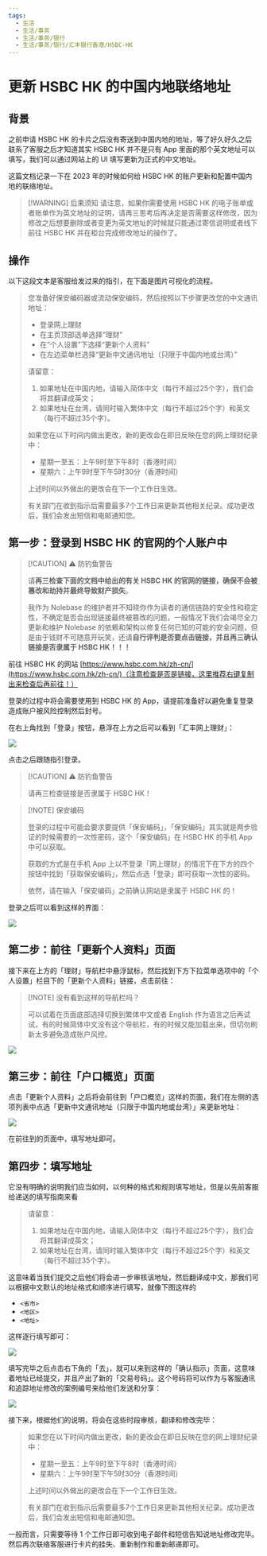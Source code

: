 ```yaml
---
tags:
  - 生活
  - 生活/事务
  - 生活/事务/银行
  - 生活/事务/银行/汇丰银行香港/HSBC-HK
---
```

# 更新 HSBC HK 的中国内地联络地址

## 背景

之前申请 HSBC HK 的卡片之后没有寄送到中国内地的地址，等了好久好久之后联系了客服之后才知道其实 HSBC HK 并不是只有 App 里面的那个英文地址可以填写，我们可以通过网站上的 UI 填写更新为正式的中文地址。

这篇文档记录一下在 2023 年的时候如何给 HSBC HK 的账户更新和配置中国内地的联络地址。

> [!WARNING] 后果须知
> 请注意，如果你需要使用 HSBC HK 的电子账单或者账单作为英文地址的证明，请再三思考后再决定是否需要这样修改，因为修改之后想要删除或者变更为英文地址的时候就只能通过寄信说明或者线下前往 HSBC HK 并在柜台完成修改地址的操作了。

## 操作

以下这段文本是客服给发过来的指引，在下面是图片可视化的流程。

> 您准备好保安编码器或流动保安编码，然后按照以下步骤更改您的中文通讯地址：
>
> - 登录网上理财
> - 在主页顶部选单选择“理财”
> - 在“个人设置”下选择“更新个人资料”
> - 在左边菜单栏选择“更新中文通讯地址（只限于中国内地或台湾）”
>
> 请留意：
>
> 1. 如果地址在中国内地，请输入简体中文（每行不超过25个字），我们会将其翻译成英文；
> 2. 如果地址在台湾，请同时输入繁体中文（每行不超过25个字）和英文（每行不超过35个字）。
>
> 如果您在以下时间内做出更改，新的更改会在即日反映在您的网上理财纪录中：
>
> - 星期一至五：上午9时至下午8时（香港时间）
> - 星期六：上午9时至下午5时30分（香港时间）
>
> 上述时间以外做出的更改会在下一个工作日生效。
>
> 有关部门在收到指示后需要最多7个工作日来更新其他相关纪录。成功更改后，我们会发出短信和电邮通知您。

## 第一步：登录到 HSBC HK 的官网的个人账户中

> [!CAUTION] ⚠️ 防钓鱼警告
>
> 请**再三检查下面的文档中给出的有关 HSBC HK 的官网的链接，确保不会被篡改和劫持并最终导致财产损失**。
>
> 我作为 Nolebase 的维护者并不知晓你作为读者的通信链路的安全性和稳定性，不确定是否会出现链接最终被篡改的问题，一般情况下我们会竭尽全力更新和维护 Nolebase 的依赖和架构以修复任何已知的可能的安全问题，但是由于钱财不可随意开玩笑，还请**自行评判是否要点击链接，并且再三确认链接是否隶属于 HSBC HK！！！**

前往 HSBC HK 的网站 [https://www.hsbc.com.hk/zh-cn/](https://www.hsbc.com.hk/zh-cn/)（注意检查是否是链接，这里推荐右键复制出来检查后再前往！）

登录的过程中将会需要使用到 HSBC HK 的 App，请提前准备好以避免重复登录造成账户被风险控制然后封号。

在右上角找到「登录」按钮，悬浮在上方之后可以看到「汇丰网上理财」：

![](./assets/how-to-update-to-china-mainland-address-of-hsbc-hk-6.png)

点击之后跟随指引登录。

> [!CAUTION] ⚠️ 防钓鱼警告
>
> 请再三检查链接是否隶属于 HSBC HK！

> [!NOTE] 保安编码
>
> 登录的过程中可能会要求要提供「保安编码」，「保安编码」其实就是两步验证的时候需要的一次性密码，这个「保安编码」在 HSBC HK 的手机 App 中可以获取。
>
> 获取的方式是在手机 App 上以不登录「网上理财」的情况下在下方的四个按钮中找到「获取保安编码」，然后点选「登录」即可获取一次性的密码。
>
> 依然，请在输入「保安编码」之前确认网站是隶属于 HSBC HK 的！

登录之后可以看到这样的界面：

![](./assets/how-to-update-to-china-mainland-address-of-hsbc-hk-1.png)

## 第二步：前往「更新个人资料」页面

接下来在上方的「理财」导航栏中悬浮鼠标，然后找到下方下拉菜单选项中的「个人设置」栏目下的「更新个人资料」链接，点击前往：

> [!NOTE] 没有看到这样的导航栏吗？
>
> 可以试着在页面底部选择切换到繁体中文或者 English 作为语言之后再试试，有的时候简体中文没有这个导航栏，有的时候又能加载出来，但切勿刷新太多避免造成账户风控。

![](./assets/how-to-update-to-china-mainland-address-of-hsbc-hk-2.png)

## 第三步：前往「户口概览」页面

点击「更新个人资料」之后将会前往到「户口概览」这样的页面，我们在左侧的选项列表中点选「更新中文通讯地址（只限于中国内地或台湾）」来更新地址：

![](./assets/how-to-update-to-china-mainland-address-of-hsbc-hk-3.png)

在前往到的页面中，填写地址即可。

## 第四步：填写地址

它没有明确的说明我们应当如何，以何种的格式和规则填写地址，但是以先前客服给递送的填写指南来看

> 请留意：
>
> 1. 如果地址在中国内地，请输入简体中文（每行不超过25个字），我们会将其翻译成英文；
> 2. 如果地址在台湾，请同时输入繁体中文（每行不超过25个字）和英文（每行不超过35个字）。

这意味着当我们提交之后他们将会进一步审核该地址，然后翻译成中文，那我们可以根据中文默认的地址格式和顺序进行填写，就像下图这样的

- `<省市>`
- `<地区>`
- `<地址>`

这样逐行填写即可：

![](./assets/how-to-update-to-china-mainland-address-of-hsbc-hk-4.png)

填写完毕之后点击右下角的「去」，就可以来到这样的「确认指示」页面，这意味着地址已经提交，并且产出了新的「交易号码」。这个号码将可以作为与客服通讯和追踪地址修改的案例编号来给他们发送和分享：

![](./assets/how-to-update-to-china-mainland-address-of-hsbc-hk-5.png)

接下来，根据他们的说明，将会在这些时段审核，翻译和修改完毕：

> 如果您在以下时间内做出更改，新的更改会在即日反映在您的网上理财纪录中：
>
> - 星期一至五：上午9时至下午8时（香港时间）
> - 星期六：上午9时至下午5时30分（香港时间）
>
> 上述时间以外做出的更改会在下一个工作日生效。
>
> 有关部门在收到指示后需要最多7个工作日来更新其他相关纪录。成功更改后，我们会发出短信和电邮通知您。

一般而言，只需要等待 1 个工作日即可收到电子邮件和短信告知说地址修改完毕。然后再次联络客服进行卡片的挂失、重新制作和重新邮递即可。
